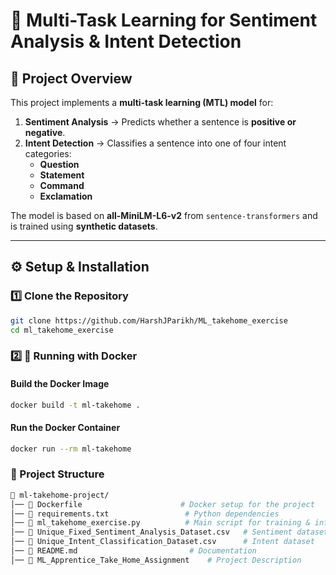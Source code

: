 # 🚀 Multi-Task Learning for Sentiment Analysis & Intent Detection

## 📌 Project Overview
This project implements a **multi-task learning (MTL) model** for:
1. **Sentiment Analysis** → Predicts whether a sentence is **positive or negative**.
2. **Intent Detection** → Classifies a sentence into one of four intent categories:  
   - **Question**
   - **Statement**
   - **Command**
   - **Exclamation**

The model is based on **all-MiniLM-L6-v2** from `sentence-transformers` and is trained using **synthetic datasets**.

---

## ⚙️ Setup & Installation

### **1️⃣ Clone the Repository**
```bash
git clone https://github.com/HarshJParikh/ML_takehome_exercise
cd ml_takehome_exercise
```

### **2️⃣ 🐳 Running with Docker**
#### **Build the Docker Image**
```bash
docker build -t ml-takehome .
```
#### **Run the Docker Container**
```bash
docker run --rm ml-takehome
```

### **📂 Project Structure**
```bash
📁 ml-takehome-project/
│── 📄 Dockerfile                      # Docker setup for the project
│── 📄 requirements.txt                 # Python dependencies
│── 📄 ml_takehome_exercise.py          # Main script for training & inference
│── 📄 Unique_Fixed_Sentiment_Analysis_Dataset.csv   # Sentiment dataset
│── 📄 Unique_Intent_Classification_Dataset.csv      # Intent dataset
│── 📄 README.md                         # Documentation
│── 📄 ML_Apprentice_Take_Home_Assignment    # Project Description
```



